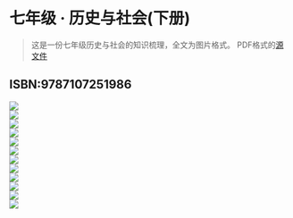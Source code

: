 # 七年级 · 历史与社会(下册)

> 这是一份七年级历史与社会的知识梳理，全文为图片格式。
> PDF格式的[源文件](J65RKs8X2ZW4SIFL.pdf)

## ISBN:9787107251986
![](/epic/hLow7GCvmbbwkbhX/0001.jpg)  
![](/epic/hLow7GCvmbbwkbhX/0002.jpg)  
![](/epic/hLow7GCvmbbwkbhX/0003.jpg)  
![](/epic/hLow7GCvmbbwkbhX/0004.jpg)  
![](/epic/hLow7GCvmbbwkbhX/0005.jpg)  
![](/epic/hLow7GCvmbbwkbhX/0006.jpg)  
![](/epic/hLow7GCvmbbwkbhX/0007.jpg)  
![](/epic/hLow7GCvmbbwkbhX/0008.jpg)  
![](/epic/hLow7GCvmbbwkbhX/0009.jpg)  
![](/epic/hLow7GCvmbbwkbhX/0010.jpg)  
![](/epic/hLow7GCvmbbwkbhX/0011.jpg)  
![](/epic/hLow7GCvmbbwkbhX/0012.jpg)  